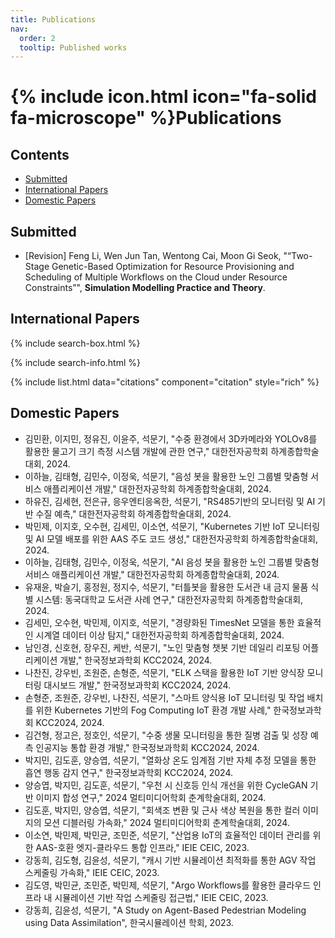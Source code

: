 ```yaml
---
title: Publications
nav:
  order: 2
  tooltip: Published works
---
```


# {% include icon.html icon="fa-solid fa-microscope" %}Publications

## Contents 
- [Submitted](#submitted)
- [International Papers](#international-works)
- [Domestic Papers](#domestic-works)

## <a id="submitted"></a>Submitted

- [Revision] Feng Li, Wen Jun Tan, Wentong Cai, Moon Gi Seok, "“Two-Stage Genetic-Based Optimization for Resource Provisioning and Scheduling of
Multiple Workflows on the Cloud under Resource Constraints”", **Simulation Modelling Practice and Theory**.

## <a id="international-works"></a>International Papers

{% include search-box.html %}

{% include search-info.html %}

{% include list.html data="citations" component="citation" style="rich" %}

## <a id="domestic-works"></a>Domestic Papers
- 김민환, 이지민, 정유진, 이윤주, 석문기, "수중 환경에서 3D카메라와 YOLOv8를 활용한 물고기 크기 측정 시스템 개발에 관한 연구," 대한전자공학회 하계종합학술대회, 2024.
- 이하늘, 김태형, 김민수, 이정욱, 석문기, "음성 봇을 활용한 노인 그룹별 맞춤형 서비스 애플리케이션 개발," 대한전자공학회 하계종합학술대회, 2024.
- 하유진, 김세현, 전은규, 응우엔티응옥한, 석문기, "RS485기반의 모니터링 및 AI 기반 수질 예측," 대한전자공학회 하계종합학술대회, 2024.
- 박민제, 이지호, 오수현, 김세민, 이소연, 석문기, "Kubernetes 기반 IoT 모니터링 및 AI 모델 배포를 위한 AAS 주도 코드 생성," 대한전자공학회 하계종합학술대회, 2024.
- 이하늘, 김태형, 김민수, 이정욱, 석문기, "AI 음성 봇을 활용한 노인 그룹별 맞춤형 서비스 애플리케이션 개발," 대한전자공학회 하계종합학술대회, 2024.
- 유재윤, 박슬기, 홍정원, 정지수, 석문기, "터틀봇을 활용한 도서관 내 금지 물품 식별 시스템: 동국대학교 도서관 사례 연구," 대한전자공학회 하계종합학술대회, 2024.
- 김세민, 오수현, 박민제, 이지호, 석문기, "경량화된 TimesNet 모델을 통한 효율적인 시계열 데이터 이상 탐지," 대한전자공학회 하계종합학술대회, 2024.
- 남인경, 신호현, 장우진, 케반, 석문기, "노인 맞춤형 챗봇 기반 데일리 리포팅 어플리케이션 개발," 한국정보과학회 KCC2024, 2024.
- 나찬진, 강우빈, 조원준, 손형준, 석문기, "ELK 스택을 활용한 IoT 기반 양식장 모니터링 대시보드 개발," 한국정보과학회 KCC2024, 2024.
- 손형준, 조원준, 강우빈, 나찬진, 석문기, "스마트 양식용 IoT 모니터링 및 작업 배치를 위한 Kubernetes 기반의 Fog Computing IoT 환경 개발 사례," 한국정보과학회 KCC2024, 2024.
- 김건형, 정고은, 정호인, 석문기, "수중 생물 모니터링을 통한 질병 검출 및 성장 예측 인공지능 통합 환경 개발," 한국정보과학회 KCC2024, 2024.
- 박지민, 김도훈, 양승엽, 석문기, "열화상 온도 임계점 기반 자체 추정 모델을 통한 흡연 행동 감지 연구," 한국정보과학회 KCC2024, 2024.
- 양승엽, 박지민, 김도훈, 석문기, "우천 시 신호등 인식 개선을 위한 CycleGAN 기반 이미지 합성 연구," 2024 멀티미디어학회 춘계학술대회, 2024.
- 김도훈, 박지민, 양승엽, 석문기, "회색조 변환 및 근사 색상 복원을 통한 컬러 이미지의 모션 디블러링 가속화," 2024 멀티미디어학회 춘계학술대회, 2024.
- 이소연, 박민제, 박민균, 조민준, 석문기, "산업용 IoT의 효율적인 데이터 관리를 위한 AAS-호환 엣지-클라우드 통합 인프라," IEIE CEIC, 2023.
- 강동희, 김도형, 김윤성, 석문기, "캐시 기반 시뮬레이션 최적화를 통한 AGV 작업 스케줄링 가속화," IEIE CEIC, 2023.
- 김도영, 박민균, 조민준, 박민제, 석문기, "Argo Workflows를 활용한 클라우드 인프라 내 시뮬레이션 기반 작업 스케줄링 접근법," IEIE CEIC, 2023.
- 강동희, 김윤성, 석문기, "A Study on Agent-Based Pedestrian Modeling using Data Assimilation", 한국시뮬레이션 학회, 2023.